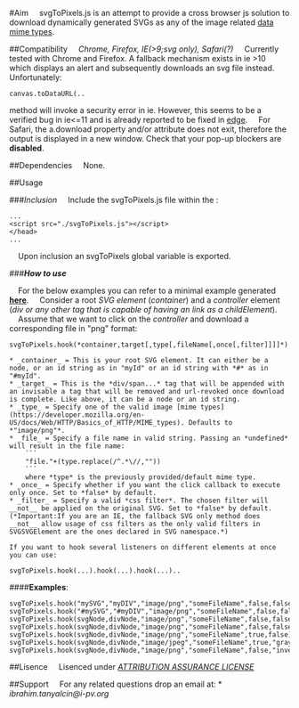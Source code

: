 
#Aim
&nbsp;&nbsp;&nbsp;&nbsp;svgToPixels.js is an attempt to provide a cross browser js solution to download dynamically generated SVGs as any of the
image related [data mime types](https://developer.mozilla.org/en-US/docs/Web/HTTP/Basics_of_HTTP/MIME_types).

##Compatibility
&nbsp;&nbsp;&nbsp;&nbsp;*Chrome, Firefox, IE(>9;svg only), Safari(?)*
&nbsp;&nbsp;&nbsp;&nbsp;Currently tested with Chrome and Firefox. A fallback mechanism exists in ie >10 which displays an alert and subsequently downloads an svg file instead.
Unfortunately:

```
canvas.toDataURL(..
```

method will invoke a security error in ie. However, this seems to be a verified bug in ie<=11 and is already reported to be fixed in [edge](https://connect.microsoft.com/IE/feedback/details/828416/cavas-todataurl-method-doesnt-work-after-draw-svg-file-to-canvas).
&nbsp;&nbsp;&nbsp;&nbsp;For Safari, the a.download property and/or attribute does not exit, therefore the output is displayed in a new window.
Check that your pop-up blockers are __disabled__.

##Dependencies
&nbsp;&nbsp;&nbsp;&nbsp;None.

##Usage

###*Inclusion*
&nbsp;&nbsp;&nbsp;&nbsp;Include the svgToPixels.js file within the <head>:

```
...
<script src="./svgToPixels.js"></script>
</head>
...
```

&nbsp;&nbsp;&nbsp;&nbsp;Upon inclusion an svgToPixels global variable is exported.
	
###*__How to use__*

&nbsp;&nbsp;&nbsp;&nbsp;For the below examples you can refer to a minimal example generated [__here__](example/svgToPng.html).
&nbsp;&nbsp;&nbsp;&nbsp;Consider a root *SVG element* (*container*) and a *controller* element (*div or any other tag that is capable of having an link as a childElement*).
&nbsp;&nbsp;&nbsp;&nbsp;Assume that we want to click on the *controller* and download a corresponding file in "png" format:

```
svgToPixels.hook(*container,target[,type[,fileName[,once[,filter]]]]*)
```
	* _container_ = This is your root SVG element. It can either be a node, or an id string as in "myId" or an id string with *#* as in "#myId".
 	* _target_ = This is the *div/span...* tag that will be appended with an invisable a tag that will be removed and url-revoked once download is complete. Like above, it can be a node or an id string.
	* _type_ = Specify one of the valid image [mime types](https://developer.mozilla.org/en-US/docs/Web/HTTP/Basics_of_HTTP/MIME_types). Defaults to *"image/png"*.
	* _file_ = Specify a file name in valid string. Passing an *undefined* will result in the file name:
		```
		"file."+(type.replace(/^.*\//,""))
		```
		where *type* is the previously provided/default mime type.
	* _once_ = Specify whether if you want the click callback to execute only once. Set to *false* by default.
	* _filter_ = Specify a valid *css filter*. The chosen filter will __not__ be applied on the original SVG. Set to *false* by default. (*Important:If you are an IE, the fallback SVG only method does __not__ allow usage of css filters as the only valid filters in SVGSVGElement are the ones declared in SVG namespace.*)
	
	If you want to hook several listeners on different elements at once you can use:
	
```
svgToPixels.hook(...).hook(...).hook(...)..
```

####__Examples__:
	
```
svgToPixels.hook("mySVG","myDIV","image/png","someFileName",false,false);
svgToPixels.hook("#mySVG","#myDIV","image/png","someFileName",false,false);
svgToPixels.hook(svgNode,divNode,"image/png","someFileName",false,false);
svgToPixels.hook(svgNode,divNode,"image/png","someFileName",false,false);
svgToPixels.hook(svgNode,divNode,"image/png","someFileName",true,false);
svgToPixels.hook(svgNode,divNode,"image/jpeg","someFileName",true,"grayscale(100%)");
svgToPixels.hook(svgNode,divNode,"image/png","someFileName",false,"invert(100%)");
```

##Lisence
&nbsp;&nbsp;&nbsp;&nbsp;Lisenced under [*ATTRIBUTION ASSURANCE LICENSE*](./Lisence.md)
	
##Support
&nbsp;&nbsp;&nbsp;&nbsp;For any related questions drop an email at:
	* _ibrahim.tanyalcin@i-pv.org_
	
